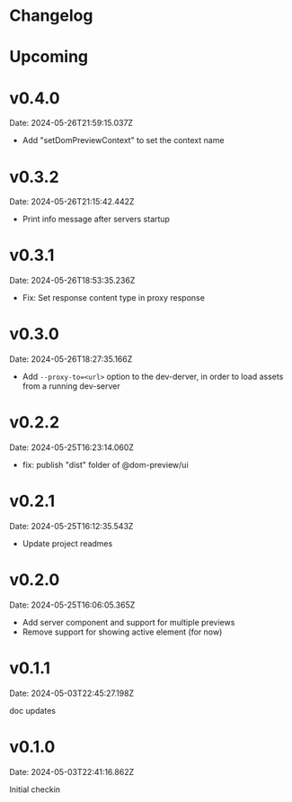 # Changelog

# Upcoming

# v0.4.0

Date: 2024-05-26T21:59:15.037Z

- Add "setDomPreviewContext" to set the context name

# v0.3.2

Date: 2024-05-26T21:15:42.442Z

- Print info message after servers startup

# v0.3.1

Date: 2024-05-26T18:53:35.236Z

- Fix: Set response content type in proxy response

# v0.3.0

Date: 2024-05-26T18:27:35.166Z

- Add `--proxy-to=<url>` option to the dev-derver, in order to load assets from a running dev-server

# v0.2.2

Date: 2024-05-25T16:23:14.060Z

- fix: publish "dist" folder of @dom-preview/ui

# v0.2.1

Date: 2024-05-25T16:12:35.543Z

- Update project readmes

# v0.2.0

Date: 2024-05-25T16:06:05.365Z

- Add server component and support for multiple previews
- Remove support for showing active element (for now)

# v0.1.1

Date: 2024-05-03T22:45:27.198Z

doc updates

# v0.1.0

Date: 2024-05-03T22:41:16.862Z

Initial checkin
